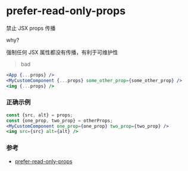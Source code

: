 # prefer-read-only-props

禁止 JSX props 传播

why?

强制任何 JSX 属性都没有传播，有利于可维护性
> bad

```jsx
<App {...props} />
<MyCustomComponent {...props} some_other_prop={some_other_prop} />
<img {...props} />
```

### 正确示例

```jsx
const {src, alt} = props;
const {one_prop, two_prop} = otherProps;
<MyCustomComponent one_prop={one_prop} two_prop={two_prop} />
<img src={src} alt={alt} />
```

### 参考

- [prefer-read-only-props](https://github.com/jsx-eslint/eslint-plugin-react/blob/c42b624d0fb9ad647583a775ab9751091eec066f/docs/rules/prefer-read-only-props)
